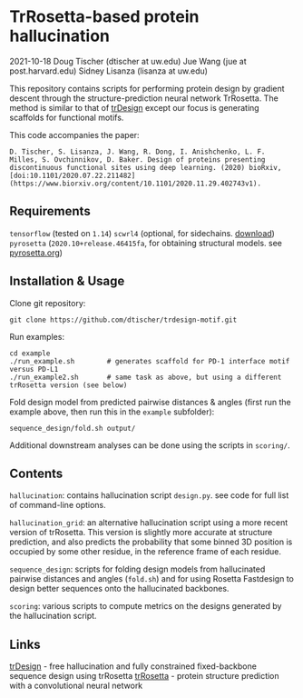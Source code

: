 # TrRosetta-based protein hallucination
2021-10-18
Doug Tischer (dtischer at uw.edu)
Jue Wang (jue at post.harvard.edu)
Sidney Lisanza (lisanza at uw.edu)

This repository contains scripts for performing protein design by gradient
descent through the structure-prediction neural network TrRosetta. The method
is similar to that of [trDesign](https://github.com/gjoni/trDesign) except our
focus is generating scaffolds for functional motifs.

This code accompanies the paper:

    D. Tischer, S. Lisanza, J. Wang, R. Dong, I. Anishchenko, L. F. Milles, S. Ovchinnikov, D. Baker. Design of proteins presenting discontinuous functional sites using deep learning. (2020) bioRxiv, [doi:10.1101/2020.07.22.211482](https://www.biorxiv.org/content/10.1101/2020.11.29.402743v1).

## Requirements

`tensorflow` (tested on `1.14`)
`scwrl4` (optional, for sidechains. [download](http://dunbrack.fccc.edu/SCWRL3.php/))
`pyrosetta` (`2020.10+release.46415fa`, for obtaining structural models. see [pyrosetta.org](http://pyrosetta.org))

## Installation & Usage

Clone git repository:

    git clone https://github.com/dtischer/trdesign-motif.git

Run examples:

    cd example
    ./run_example.sh        # generates scaffold for PD-1 interface motif versus PD-L1
    ./run_example2.sh       # same task as above, but using a different trRosetta version (see below)

Fold design model from predicted pairwise distances & angles (first run the
example above, then run this in the `example` subfolder):

    sequence_design/fold.sh output/

Additional downstream analyses can be done using the scripts in `scoring/`.

## Contents

`hallucination`: contains hallucination script `design.py`. see code for full
list of command-line options.

`hallucination_grid`: an alternative hallucination script using a more recent
version of trRosetta. This version is slightly more accurate at structure
prediction, and also predicts the probability that some binned 3D position is
occupied by some other residue, in the reference frame of each residue.

`sequence_design`: scripts for folding design models from hallucinated pairwise
distances and angles (`fold.sh`) and for using Rosetta Fastdesign to design
better sequences onto the hallucinated backbones.

`scoring`: various scripts to compute metrics on the designs generated by the
hallucination script.

## Links

[trDesign](https://github.com/gjoni/trDesign) - free hallucination and fully constrained fixed-backbone sequence design using trRosetta
[trRosetta](https://github.com/gjoni/trRosetta) - protein structure prediction with a convolutional neural network
